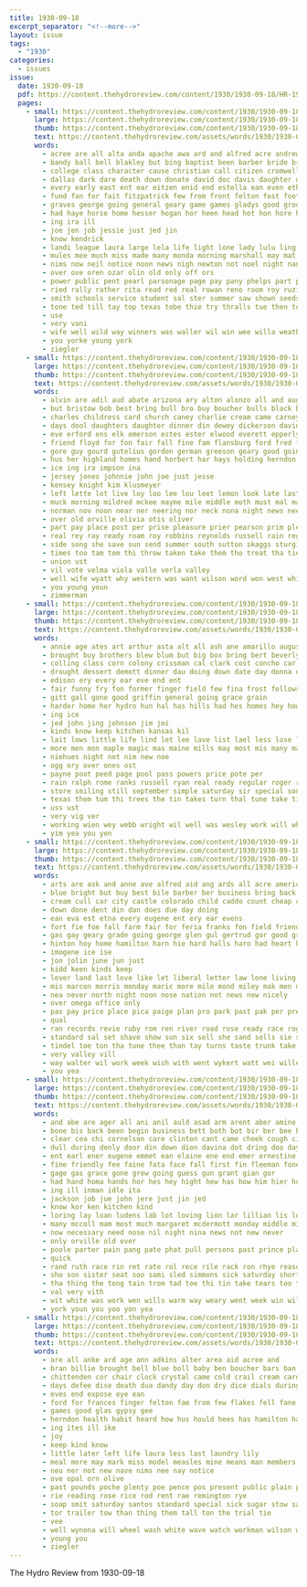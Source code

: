 ```yaml
---
title: 1930-09-18
excerpt_separator: "<!--more-->"
layout: issue
tags:
  - "1930"
categories:
  - issues
issue:
  date: 1930-09-18
  pdf: https://content.thehydroreview.com/content/1930/1930-09-18/HR-1930-09-18.pdf
  pages:
    - small: https://content.thehydroreview.com/content/1930/1930-09-18/small/HR-1930-09-18-01.jpg
      large: https://content.thehydroreview.com/content/1930/1930-09-18/large/HR-1930-09-18-01.jpg
      thumb: https://content.thehydroreview.com/content/1930/1930-09-18/thumbnails/HR-1930-09-18-01.jpg
      text: https://content.thehydroreview.com/assets/words/1930/1930-09-18/HR-1930-09-18-01.txt
      words:
        - acree are all alta anda apache awa ard and alfred acre andrew adkins ago atta arthur ante able arkansas alpine
        - bandy ball bell blakley but bing baptist been barber bride bring big bade bill bik body boys bindley both brother business better back bag
        - college class character cause christian call citizen cromwell cecil came caddo come cane clara corn chance carnival champion callin conte collins cote carlisle carrie child colorado con county city canton crow car can church cordell cant
        - dallas dark dare death down donate david doc davis daughter during days denver daugherty dent day doing
        - every early east ent ear eitzen enid end estella ean even ethel enter
        - fund fan for fait fitzpatrick few from front felton fost foot frost fruits foreman free frie friend fiss ford friday frederick friends fine frank fair
        - graves george going general geary game games gladys good groom grew gourd garland
        - had haye horse home hesser hogan hor heen head hot hon hore hues half him her hydro health has hart helen hean heard hugo held hour hunter high
        - ing ira ill
        - joe jen job jessie just jed jin
        - know kendrick
        - landi league laura large lela life light lone lady lulu ling leo lin linton last leb leon lie line left lucille loss leslie
        - mules mee much miss made many monda morning marshall may mat mene mone mis man must might maybe men means more monday money mayne most morga match mexico martin maynard marriage
        - nims now neil notice noon news nigh newton not noel night nannie nas north
        - over ove oren ozar olin old only off ors
        - power public pent pearl parsonage page pay pany phelps part parent poor peet present price past
        - ried rally rather rita read red real rowan reno room roy ruzick
        - smith schools service student sal ster summer saw shown seeds sunday see seems sund south send show say saturday som school sick still stroke she such sou sunda shirley son september schoo sever shall
        - tone ted till tay top texas tobe thie try thralls tue then too taken than thomas the temple tine tune thing tint thacker terhune trom thurs them team turn
        - use
        - very vani
        - wife well wild way winners was waller wil win wee willa weatherford western willing wait work worth with went williams wilma wey wells william wille week weather willard world wyatt will
        - you yorke young york
        - ziegler
    - small: https://content.thehydroreview.com/content/1930/1930-09-18/small/HR-1930-09-18-02.jpg
      large: https://content.thehydroreview.com/content/1930/1930-09-18/large/HR-1930-09-18-02.jpg
      thumb: https://content.thehydroreview.com/content/1930/1930-09-18/thumbnails/HR-1930-09-18-02.jpg
      text: https://content.thehydroreview.com/assets/words/1930/1930-09-18/HR-1930-09-18-02.txt
      words:
        - alvin are adil aud abate arizona ary alton alonzo all and august
        - but bristow bob best bring bull bro buy boucher bulls black barnard binger back been blum blanche bunch bessie ben
        - charles childress card church caney charlie cream came carney claude court chester cope company colorado college conaty calvin colt carver city clair custer cool chambers clerk crea come cattle clinton county
        - days dool daughters daughter dinner din dewey dickerson david dey dell den dot day denny death diana don dooley done
        - eve erford ens elk emerson estes ester elwood everett epperly east esther eager eakins effie
        - friend floyd for fon fair fall fine fam flansburg ford fred folks frida few foreman friday from fost farmer fredrick far
        - gore guy gourd gutelius gordon german greeson geary good going gas glad gregg guthrie gard georgia
        - hus her highland homes hand horbert har hays holding herndon hot howard hom had hon hen howe has henry heart him home hydro hibbs
        - ice ing ira impson ina
        - jersey jones johnnie john joe just jesse
        - kensey knight kim klusmeyer
        - left lette lot live loy loo lee lou leet lemon look late last
        - muck morning mildred mckee mayme mile middle moth must mal many mon miss melva may more might market mills missouri monda mane monday miller maude
        - norman nov noon near ner neering nor neck nona night news nees not noel now new ning nat neighbors
        - over old orville olivia otis oliver
        - part pay place post per prise pleasure prier pearson prim pleasant present people poli past
        - real rey ray ready roam roy robbins reynolds russell rain rege ridge room roman roar
        - side song she save sun send summer south sutton skaggs sturgill still sam shanks staples sell start school sunday shelton sharry subject sylvester son salinas sis service sin set say see simpson suter sunda smith saturday sheriff simmons sons spells sister
        - times too tam tom thi throw taken take them tho treat tha tie ted the texas tobe team trip tex truman thea
        - union ust
        - vil vote velma viola valle verla valley
        - well wife wyatt why western was want wilson word won west white will went wright worn weather wheat weatherford wilma watson way waterman week with
        - you young youn
        - zimmerman
    - small: https://content.thehydroreview.com/content/1930/1930-09-18/small/HR-1930-09-18-03.jpg
      large: https://content.thehydroreview.com/content/1930/1930-09-18/large/HR-1930-09-18-03.jpg
      thumb: https://content.thehydroreview.com/content/1930/1930-09-18/thumbnails/HR-1930-09-18-03.jpg
      text: https://content.thehydroreview.com/assets/words/1930/1930-09-18/HR-1930-09-18-03.txt
      words:
        - annie age ates art arthur asta alt all ash ane amarillo august ast aud are alfred anil adkins and
        - brought buy brothers blew blum but big box bring bert beverly bishop been bassler byrd back bergh bol boat
        - colling class corn colony crissman cal clark cost concho car cedar cas cook cream come can city cohn
        - drought dessert demott dinner dau doing down date day donna during deeds
        - edison ery every ear eve end ent
        - fair funny fry fon former finger field few fina frost fellows faith forget fail fails from for fire fig face
        - gitt gall gone good griffin general going grace grain
        - harder home her hydro hun hal has hills had hes homes hey how health hardware hop helge him
        - ing ice
        - jed john jing johnson jim joi
        - kinds know keep kitchen kansas kil
        - lait lows little life lind let lee lave list lael less lose line last
        - more men mon maple magic mas maine mills may most mis many market mark monday method maid mise man made
        - niehues night not nim new noe
        - ogg ory over ones ost
        - payne poot peed page pool pass powers price pote per
        - rain ralph rome ranks russell ryan real ready regular roger russ rave ruble
        - store smiling still september simple saturday sir special son she storm severe sos such sagi see seger sarah sot sean sun sen sunday stay snow show ser sauce
        - texas them tum thi trees the tin takes turn thal tune take times than thing tan
        - uss ust
        - very vig ver
        - working wien wey webb wright wil well was wesley work will while watts why weeks week wal weatherford wich world wells wild winner went with way
        - yim yea you yen
    - small: https://content.thehydroreview.com/content/1930/1930-09-18/small/HR-1930-09-18-04.jpg
      large: https://content.thehydroreview.com/content/1930/1930-09-18/large/HR-1930-09-18-04.jpg
      thumb: https://content.thehydroreview.com/content/1930/1930-09-18/thumbnails/HR-1930-09-18-04.jpg
      text: https://content.thehydroreview.com/assets/words/1930/1930-09-18/HR-1930-09-18-04.txt
      words:
        - arts are ask and anne ave alfred aid ang ards all acre american
        - blue bright but buy best bile barber ber business bring back bread barbe bank bis blaine breeze boils bartgis ben been board better
        - cream cull car city castle colorado child caddo count cheap cant crissman county come cutting cea corl clos craig cry cost cape class can courts
        - down done dent din dan does due day doing
        - ean eva est etna every eugene ent ery ear evens
        - fort fie foe fall farm fair for feria franks fon field friends from front fairly first fox face fett flippo friday fete fin
        - gas gay geary grade going george glen gul gertrud gor good ground
        - hinton hoy home hamilton harn hie hard halls haro had heart high happy hani has horse hom howard homes honie health held hydro her
        - imogene ice ise
        - jon jolin june jun just
        - kidd keen kinds keep
        - lever land last love like let liberal letter law lone living lay
        - mis marcon morris monday maric more mile mond miley mak men must man many mitchell marks mas mow mane money marlett million mound mon made
        - nea never north night noon nose nation not news new nicely
        - over omega office only
        - pas pay price place pica paige plan pro park past pak per present poor pears
        - qual
        - ran records revie ruby rom ren river road rose ready race rogers reed rain running rood randolph rhoads riley run ralph
        - standard sal set shave show sun six sell she sand sells sie safe states start summer stephenson seep stockton seen saturday sale sunday soon sins sales sho sweet sings short state school speed
        - tindel toe ton tha tune thee than tay turns taste trunk take thomas then tink track the tones
        - very valley vill
        - way walter wil work week wish with went wykert watt wei willeford will ways well while wand wee wells was
        - you yea
    - small: https://content.thehydroreview.com/content/1930/1930-09-18/small/HR-1930-09-18-05.jpg
      large: https://content.thehydroreview.com/content/1930/1930-09-18/large/HR-1930-09-18-05.jpg
      thumb: https://content.thehydroreview.com/content/1930/1930-09-18/thumbnails/HR-1930-09-18-05.jpg
      text: https://content.thehydroreview.com/assets/words/1930/1930-09-18/HR-1930-09-18-05.txt
      words:
        - and abe are ager all ani anil auld asad arm arent aber amine amy author ald avis
        - bone bis back been begin business bett both bot bir ber bee baby better buck bath bin but bien
        - clear cea chi cornelson care clinton cant came cheek cough city che conta cause coull course
        - dull during denly door din down dion davina dot dring doo day drew daughter
        - ent earl ener eugene emmet ean elaine ene end emer ernestine emma ever even
        - fine friendly fee faine fata face fall first fin fleeman fone fon felt ford fame found far fell from for
        - gage gas grace gone grew going guess gun grant gian gor
        - had hand homa hands hor hes hey hight hew has how him hier hone horse hard hold hot heres harold halt hie hee her hydro home heart health hin hut house hon
        - ing ill inman idle ita
        - jackson job jue john jere just jin jed
        - know kor ken kitchen kind
        - loring lay loan ludens lab lot loving lion lar lillian lis love little like london
        - many mccoll mam most much margaret mcdermott monday middle miss more manthe matter made mean men min money man moses ming marrin
        - now necessary need nose nil night nina news not new never
        - only orville old over
        - poole parter pain pang pate phat pull persons past prince place pet price pare phe
        - quick
        - rand ruth race rin ret rate rol rece rile rack ron rhye reason red
        - sho son sister seat soo sami sled simmons sick saturday short som sat sino share saw strong sunday self serio siden sud sem she sim sad street said sims supper sis see sear
        - tha thing the tong tain trom tad toe thi tin take tears too toward tines then tut tex than tee tine tell tat tie tiny
        - val very vith
        - wit white was work wen wills warm way weary went week win wily well weymouth weeks wilt walt witt weld wort wil weatherford war wank walls wall want won working will with
        - york youn you yoo yon yea
    - small: https://content.thehydroreview.com/content/1930/1930-09-18/small/HR-1930-09-18-06.jpg
      large: https://content.thehydroreview.com/content/1930/1930-09-18/large/HR-1930-09-18-06.jpg
      thumb: https://content.thehydroreview.com/content/1930/1930-09-18/thumbnails/HR-1930-09-18-06.jpg
      text: https://content.thehydroreview.com/assets/words/1930/1930-09-18/HR-1930-09-18-06.txt
      words:
        - are all anke ard age ann adkins alter area aid acree and
        - bran billie brought bell blue boll baby ben boucher bars ban been brand ber brug bee bring big
        - chittenden cor chair clock crystal came cold crail cream card chas cheese cee child cote clinton corn comfort can cane cant come che city
        - days defee dise death dua dandy day don dry dice dials during dorothy
        - eves end expose eye ean
        - ford for frances finger felton fae from few flakes fell fane french fever friends fey first fare fresh foot fruits
        - games good glas gypsy gee
        - herndon health habit heard how hus hould hees has hamilton had her hamburger hatt hens hogan
        - ing ites ill ike
        - joy
        - keep kind know
        - little later left life laura less last laundry lily
        - meal more may mark miss model measles mine means man members main mak monday many mies mea
        - neu ner not new nave nims nee nay notice
        - ove opal orn olive
        - past pounds poche plenty poe pence pos present public plain policy price pasa pope per pound pork
        - rie reading rose rice rod rent rae remington rye
        - soap smit saturday santos standard special sick sugar stow save strain sade strength ship sees she seas spare small seen salt sleep see stock seed sale state such service sal sell sack street shown
        - tor trailer tow than thing them tall ton the trial tie
        - vee
        - well wynona will wheel wash white wave watch workman wilson wee was want with williams work west window week wale
        - young you
        - ziegler
---
```


The Hydro Review from 1930-09-18

<!--more-->

